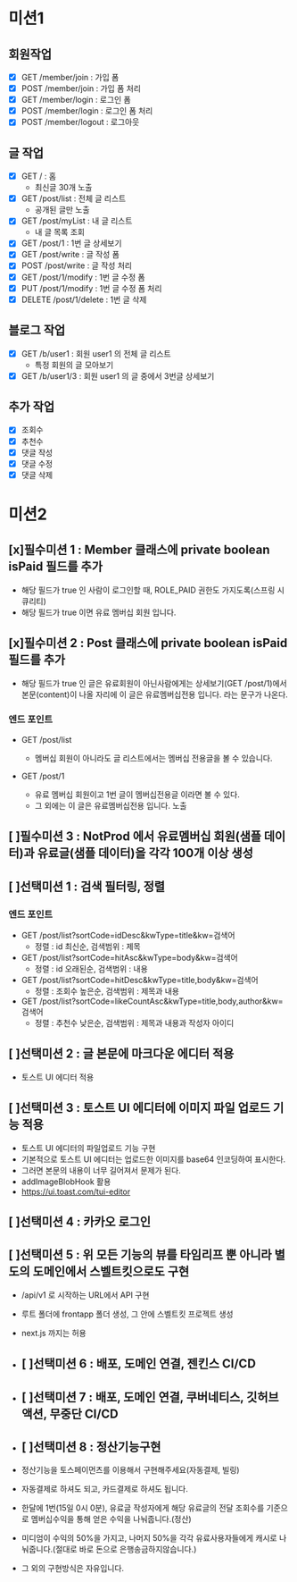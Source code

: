 # 미션1

## 회원작업

- [x] GET /member/join : 가입 폼
- [x] POST /member/join : 가입 폼 처리
- [x] GET /member/login : 로그인 폼
- [x] POST /member/login : 로그인 폼 처리
- [x] POST /member/logout : 로그아웃

## 글 작업

- [x] GET / : 홈
  - 최신글 30개 노출
- [x] GET /post/list : 전체 글 리스트
  - 공개된 글만 노출
- [x] GET /post/myList : 내 글 리스트
  - 내 글 목록 조회
- [x] GET /post/1 : 1번 글 상세보기
- [x] GET /post/write : 글 작성 폼
- [x] POST /post/write : 글 작성 처리
- [x] GET /post/1/modify : 1번 글 수정 폼
- [x] PUT /post/1/modify : 1번 글 수정 폼 처리
- [x] DELETE /post/1/delete : 1번 글 삭제

## 블로그 작업

- [x] GET /b/user1 : 회원 user1 의 전체 글 리스트
  - 특정 회원의 글 모아보기
- [x] GET /b/user1/3 : 회원 user1 의 글 중에서 3번글 상세보기

## 추가 작업

- [x] 조회수
- [x] 추천수
- [x] 댓글 작성
- [x] 댓글 수정
- [x] 댓글 삭제

# 미션2
## [x]필수미션 1 : Member 클래스에 private boolean isPaid 필드를 추가
- 해당 필드가 true 인 사람이 로그인할 때, ROLE_PAID 권한도 가지도록(스프링 시큐리티)
- 해당 필드가 true 이면 유료 멤버십 회원 입니다.

## [x]필수미션 2 : Post 클래스에 private boolean isPaid 필드를 추가
- 해당 필드가 true 인 글은 유료회원이 아닌사람에게는 상세보기(GET /post/1)에서 본문(content)이 나올 자리에 이 글은 유료멤버십전용 입니다. 라는 문구가 나온다.

### 엔드 포인트
- GET /post/list
  - 멤버십 회원이 아니라도 글 리스트에서는 멤버십 전용글을 볼 수 있습니다.

- GET /post/1
  - 유료 멤버십 회원이고 1번 글이 멤버십전용글 이라면 볼 수 있다.
  - 그 외에는 이 글은 유료멤버십전용 입니다. 노출

## [ ]필수미션 3 : NotProd 에서 유료멤버십 회원(샘플 데이터)과 유료글(샘플 데이터)을 각각 100개 이상 생성 

## [ ]선택미션 1 : 검색 필터링, 정렬
### 엔드 포인트
- GET /post/list?sortCode=idDesc&kwType=title&kw=검색어
  - 정렬 : id 최신순, 검색범위 : 제목
- GET /post/list?sortCode=hitAsc&kwType=body&kw=검색어
  - 정렬 : id 오래된순, 검색범위 : 내용
- GET /post/list?sortCode=hitDesc&kwType=title,body&kw=검색어
  - 정렬 : 조회수 높은순, 검색범위 : 제목과 내용
- GET /post/list?sortCode=likeCountAsc&kwType=title,body,author&kw=검색어
  - 정렬 : 추천수 낮은순, 검색범위 : 제목과 내용과 작성자 아이디

## [ ]선택미션 2 : 글 본문에 마크다운 에디터 적용
- 토스트 UI 에디터 적용

## [ ]선택미션 3 : 토스트 UI 에디터에 이미지 파일 업로드 기능 적용
- 토스트 UI 에디터의 파일업로드 기능 구현
- 기본적으로 토스트 UI 에디터는 업로드한 이미지를 base64 인코딩하여 표시한다.
- 그러면 본문의 내용이 너무 길어져서 문제가 된다.
- addImageBlobHook 활용
- https://ui.toast.com/tui-editor

## [ ]선택미션 4 : 카카오 로그인
## [ ]선택미션 5 : 위 모든 기능의 뷰를 타임리프 뿐 아니라 별도의 도메인에서 스벨트킷으로도 구현
- /api/v1 로 시작하는 URL에서 API 구현
- 루트 폴더에 frontapp 폴더 생성, 그 안에 스벨트킷 프로젝트 생성
- next.js 까지는 허용

- ## [ ]선택미션 6 : 배포, 도메인 연결, 젠킨스 CI/CD
- ## [ ]선택미션 7 : 배포, 도메인 연결, 쿠버네티스, 깃허브액션, 무중단 CI/CD
- ## [ ]선택미션 8 : 정산기능구현
- 정산기능을 토스페이먼츠를 이용해서 구현해주세요(자동결제, 빌링)
- 자동결제로 하셔도 되고, 카드결제로 하셔도 됩니다.
- 한달에 1번(15일 0시 0분), 유료글 작성자에게 해당 유료글의 전달 조회수를 기준으로 멤버십수익을 통해 얻은 수익을 나눠줍니다.(정산)
- 미디엄이 수익의 50%을 가지고, 나머지 50%을 각각 유료사용자들에게 캐시로 나눠줍니다.(절대로 바로 돈으로 은행송금하지않습니다.)
- 그 외의 구현방식은 자유입니다.